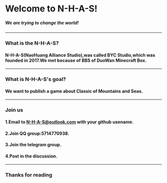 # Welcome to N-H-A-S!
##### We are trying to change the world!
---
### What is the N-H-A-S?
#### N-H-A-S(NaoHuang Alliance Studio),was called BYC Studio,which was founded in 2017.We met because of BBS of DuoWan Minecraft Box.
---
### What is N-H-A-S's goal?
#### We want to publish a game about Classic of Mountains and Seas.
---
### Join us
#### 1.Email to N-H-A-S@outlook.com with your github usename.
#### 2.Join QQ group:5714770938.
#### 3.Join the telegram group.
#### 4.Post in the discussion.
---
### Thanks for reading
